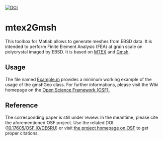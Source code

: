 [![DOI](https://zenodo.org/badge/137471547.svg)](https://zenodo.org/badge/latestdoi/137471547)

# mtex2Gmsh
This toolbox for Matlab allows to generate meshes from EBSD data. It is intended to perform Finite Element Analysis (FEA) at grain scale on polycrystal imaged by EBSD. It is based on [MTEX](http://mtex-toolbox.github.io/) and [Gmsh](http://gmsh.info/).

## Usage
The file named [Example.m](https://github.com/DorianDepriester/mtex2Gmsh/blob/master/Example.m) provides a minimum working example of the usage of the gmshGeo class. For further informations, please visit the Wiki homepage on the [Open Science Framework (OSF).](https://osf.io/de6ru/wiki/home/)

## Reference
The corresponding paper is still under review. In the meantime, please cite the aforementioned OSF project. Use the related DOI ([10.17605/OSF.IO/DE6RU](https://doi.org/10.17605/OSF.IO/DE6RU)) or visit [the project homepage on OSF](https://osf.io/de6ru/) to get proper citations.  
